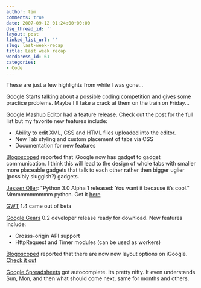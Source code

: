 ```yaml
---
author: tim
comments: true
date: 2007-09-12 01:24:00+00:00
dsq_thread_id: ''
layout: post
linked_list_url: ''
slug: last-week-recap
title: Last week recap
wordpress_id: 61
categories:
- Code
---
```


These are just a few highlights from while I was gone...  
  
[Google](http://googleblog.blogspot.com/2007/09/our-plans-for-code-jam.html)
Starts talking about a possible coding competition and gives some practice
problems. Maybe I'll take a crack at them on the train on Friday...  
  
[Google Mashup Editor](http://googlemashupeditor.blogspot.com/2007/08/more-new-stuff-831-feature-release.html) had a feature release. Check out the post
for the full list but my favorite new features include:  
* Ability to edit XML, CSS and HTML files uploaded into the editor.  
* New Tab styling and custom placement of tabs via CSS  
* Documentation for new features  
  
[Blogoscoped](http://blogoscoped.com/archive/2007-08-30-n76.html) reported
that iGoogle now has gadget to gadget communication. I think this will lead to
the design of whole tabs with smaller more placeable gadgets that talk to each
other rather then bigger uglier (possibly sluggish?) gadgets.  
  
[Jessen Oller](http://jessenoller.com/2007/08/31/python-30-alpha-1-released-you-want-it-because-its-cool/trackback/): "Python 3.0 Alpha 1 released: You
want it because it’s cool." Mmmmmmmmmm python. Get it
[here](http://python.org/download/releases/3.0/)  
  
[GWT](http://google-code-updates.blogspot.com/2007/08/google-web-toolkit-out-of-beta-as-of-14.html) 1.4 came out of beta  
  
[Google Gears](http://gearsblog.blogspot.com/2007/08/google-gears-02-developer-release-ready.html) 0.2 developer release ready for download. New
features include:  
* Crosss-origin API support  
* HttpRequest and Timer modules (can be used as workers)  
  
[Blogoscoped](http://blogoscoped.com/archive/2007-09-03-n45.html) reported
that there are now new layout options on iGoogle. [Check it
out](http://www.google.com/ig)  
  
[Google Spreadsheets](http://google-d-s.blogspot.com/2007/09/lazy-wednesday.html) got autocomplete. Its pretty nifty. It even understands Sun,
Mon, and then what should come next, same for months and others.

